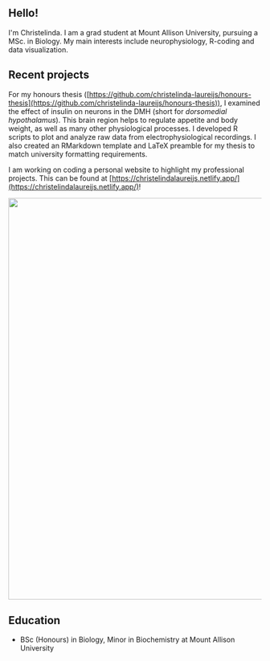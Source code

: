 ## Hello!

I'm Christelinda. I am a grad student at Mount Allison University, pursuing a MSc. in Biology. My main interests include neurophysiology, R-coding and data visualization.

## Recent projects

For my honours thesis ([https://github.com/christelinda-laureijs/honours-thesis](https://github.com/christelinda-laureijs/honours-thesis)), I examined the effect of insulin on neurons in the DMH (short for *dorsomedial hypothalamus*). This brain region helps to regulate appetite and body weight, as well as many other physiological processes. I developed R scripts to plot and analyze raw data from electrophysiological recordings. I also created an RMarkdown template and LaTeX preamble for my thesis to match university formatting requirements.

I am working on coding a personal website to highlight my professional projects. This can be found at [https://christelindalaureijs.netlify.app/](https://christelindalaureijs.netlify.app/)!

<div align="center">
<img src="Laureijs-Cover-Image.png" width = 800px/>
</div>    

## Education
-  BSc (Honours) in Biology, Minor in Biochemistry at Mount Allison University
